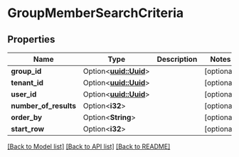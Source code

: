 # GroupMemberSearchCriteria

## Properties

Name | Type | Description | Notes
------------ | ------------- | ------------- | -------------
**group_id** | Option<[**uuid::Uuid**](uuid::Uuid.md)> |  | [optional]
**tenant_id** | Option<[**uuid::Uuid**](uuid::Uuid.md)> |  | [optional]
**user_id** | Option<[**uuid::Uuid**](uuid::Uuid.md)> |  | [optional]
**number_of_results** | Option<**i32**> |  | [optional]
**order_by** | Option<**String**> |  | [optional]
**start_row** | Option<**i32**> |  | [optional]

[[Back to Model list]](../README.md#documentation-for-models) [[Back to API list]](../README.md#documentation-for-api-endpoints) [[Back to README]](../README.md)


